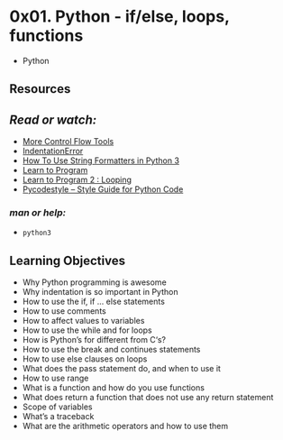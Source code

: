 # __0x01. Python - if/else, loops, functions__
* Python

## __Resources__

## _Read or watch:_

*    [More Control Flow Tools](https://intranet.alxswe.com/rltoken/jpjs5EnZTpBLLEremJYjPQ "Title")
*    [IndentationError](https://intranet.alxswe.com/rltoken/F9n2AE-fpEPzt2PfBMGYAQ "Title")
*    [How To Use String Formatters in Python 3](https://intranet.alxswe.com/rltoken/ZdtRIAkFu8dMBT99DcFBNg "Title")
*    [Learn to Program](https://intranet.alxswe.com/rltoken/ElQgZYNHrLI7kV_ysEB1hQ "Title")
*    [Learn to Program 2 : Looping](https://intranet.alxswe.com/rltoken/ElQgZYNHrLI7kV_ysEB1hQ "Title")
*    [Pycodestyle – Style Guide for Python Code](https://intranet.alxswe.com/rltoken/TuTTnEg_Rwn8U1g3PEsZmA "Title")

### _man or help:_

*    `python3`

## __Learning Objectives__


*    Why Python programming is awesome
*    Why indentation is so important in Python
*    How to use the if, if ... else statements
*    How to use comments
*    How to affect values to variables
*    How to use the while and for loops
*    How is Python’s for different from C‘s?
*    How to use the break and continues statements
*    How to use else clauses on loops
*    What does the pass statement do, and when to use it
*    How to use range
*    What is a function and how do you use functions
*    What does return a function that does not use any return statement
*    Scope of variables
*    What’s a traceback
*    What are the arithmetic operators and how to use them

